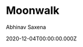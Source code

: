 ---
title: Moonwalk
github: https://github.com/abhinavs/moonwalk
demo: https://abhinavs.github.io/moonwalk/
author: Abhinav Saxena
ssg:
  - Jekyll
cms:
  - Markdown
category:
  - Blog
  - Portfolio
css:
  - SCSS
date: 2020-12-04T00:00:00.000Z
description: >-
  Moonwalk is a lightweight, fast and elegant Jekyll theme with a clean dark
  mode; perfect for a portfolio and blog
draft: false
publish_date: '2020-10-29T02:55:26Z'
update_date: '2022-06-02T04:02:50Z'
github_star: 170
github_fork: 210
---